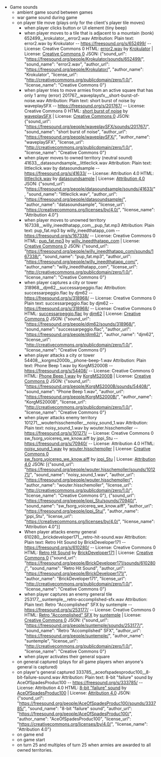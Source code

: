 - Game sounds
	- ambient game sound between games
	- war game sound during game
	- on player tile move (plays only for the client's player tile moves)
		- when player clicks button or UI element (tiny beep)
		- when player moves to a tile that is adjacent to a mountain (bonk)
			652499__krokulator__error2.wav
			Attribution:
			Plain text:
			error2.wav by Krokulator -- https://freesound.org/s/652499/ -- License: Creative Commons 0
			HTML:
			<a href="https://freesound.org/people/Krokulator/sounds/652499/">error2.wav</a> by <a href="https://freesound.org/people/Krokulator/">Krokulator</a> | License: <a href="http://creativecommons.org/publicdomain/zero/1.0/">Creative Commons 0</a>
			JSON:
			{"sound_url": "https://freesound.org/people/Krokulator/sounds/652499/", "sound_name": "error2.wav", "author_url": "https://freesound.org/people/Krokulator/", "author_name": "Krokulator", "license_url": "http://creativecommons.org/publicdomain/zero/1.0/", "license_name": "Creative Commons 0"}
		- when player tries to move armies from an active square that has only 1 army (error)
			201767__waveplaysfx__short-burst-of-noise.wav
			Attribution:
			Plain text:
			short burst of noise by waveplaySFX -- https://freesound.org/s/201767/ -- License: Creative Commons 0
			HTML:
			<a href="https://freesound.org/people/waveplaySFX/sounds/201767/">short burst of noise</a> by <a href="https://freesound.org/people/waveplaySFX/">waveplaySFX</a> | License: <a href="http://creativecommons.org/publicdomain/zero/1.0/">Creative Commons 0</a>
			JSON:
			{"sound_url": "https://freesound.org/people/waveplaySFX/sounds/201767/", "sound_name": "short burst of noise", "author_url": "https://freesound.org/people/waveplaySFX/", "author_name": "waveplaySFX", "license_url": "http://creativecommons.org/publicdomain/zero/1.0/", "license_name": "Creative Commons 0"}
		- when player moves to owned territory (neutral sound)
			41633__datasoundsample__littleclick.wav
			Attribution:
			Plain text:
			littleclick.wav by datasoundsample -- https://freesound.org/s/41633/ -- License: Attribution 4.0
			HTML:
			<a href="https://freesound.org/people/datasoundsample/sounds/41633/">littleclick.wav</a> by <a href="https://freesound.org/people/datasoundsample/">datasoundsample</a> | License: <a href="https://creativecommons.org/licenses/by/4.0/">Attribution 4.0</a>
			JSON:
			{"sound_url": "https://freesound.org/people/datasoundsample/sounds/41633/", "sound_name": "littleclick.wav", "author_url": "https://freesound.org/people/datasoundsample/", "author_name": "datasoundsample", "license_url": "https://creativecommons.org/licenses/by/4.0/", "license_name": "Attribution 4.0"}
		- when player moves to unowned territory
			167338__willy_ineedthatapp_com__pup_fat.mp3
			Attribution:
			Plain text:
			pup_fat.mp3 by willy_ineedthatapp_com -- https://freesound.org/s/167338/ -- License: Creative Commons 0
			HTML:
			<a href="https://freesound.org/people/willy_ineedthatapp_com/sounds/167338/">pup_fat.mp3</a> by <a href="https://freesound.org/people/willy_ineedthatapp_com/">willy_ineedthatapp_com</a> | License: <a href="http://creativecommons.org/publicdomain/zero/1.0/">Creative Commons 0</a>
			JSON:
			{"sound_url": "https://freesound.org/people/willy_ineedthatapp_com/sounds/167338/", "sound_name": "pup_fat.mp3", "author_url": "https://freesound.org/people/willy_ineedthatapp_com/", "author_name": "willy_ineedthatapp_com", "license_url": "http://creativecommons.org/publicdomain/zero/1.0/", "license_name": "Creative Commons 0"}
		- when player captures a city or tower
			318968__djm62__successarpeggio.flac
			Attribution:
			successarpeggio.flac by djm62 -- https://freesound.org/s/318968/ -- License: Creative Commons 0
			Plain text:
			successarpeggio.flac by djm62 -- https://freesound.org/s/318968/ -- License: Creative Commons 0
			HTML:
			<a href="https://freesound.org/people/djm62/sounds/318968/">successarpeggio.flac</a> by <a href="https://freesound.org/people/djm62/">djm62</a> | License: <a href="http://creativecommons.org/publicdomain/zero/1.0/">Creative Commons 0</a>
			JSON:
			{"sound_url": "https://freesound.org/people/djm62/sounds/318968/", "sound_name": "successarpeggio.flac", "author_url": "https://freesound.org/people/djm62/", "author_name": "djm62", "license_url": "http://creativecommons.org/publicdomain/zero/1.0/", "license_name": "Creative Commons 0"}
		- when player attacks a city or tower
			54408__korgms2000b__phone-beep-1.wav
			Attribution:
			Plain text:
			Phone Beep 1.wav by KorgMS2000B -- https://freesound.org/s/54408/ -- License: Creative Commons 0
			HTML:
			<a href="https://freesound.org/people/KorgMS2000B/sounds/54408/">Phone Beep 1.wav</a> by <a href="https://freesound.org/people/KorgMS2000B/">KorgMS2000B</a> | License: <a href="http://creativecommons.org/publicdomain/zero/1.0/">Creative Commons 0</a>
			JSON:
			{"sound_url": "https://freesound.org/people/KorgMS2000B/sounds/54408/", "sound_name": "Phone Beep 1.wav", "author_url": "https://freesound.org/people/KorgMS2000B/", "author_name": "KorgMS2000B", "license_url": "http://creativecommons.org/publicdomain/zero/1.0/", "license_name": "Creative Commons 0"}
		- when player attacks enemy territory
			101271__wouterhisschemoller__noisy_sound_1.wav
			Attribution:
			Plain text:
			noisy_sound_1.wav by wouter.hisschemoller -- https://freesound.org/s/101271/ -- License: Creative Commons 0
			sw_fsorg_voicereq_we_know.aiff by jppi_Stu -- https://freesound.org/s/70940/ -- License: Attribution 4.0
			HTML:
			<a href="https://freesound.org/people/wouter.hisschemoller/sounds/101271/">noisy_sound_1.wav</a> by <a href="https://freesound.org/people/wouter.hisschemoller/">wouter.hisschemoller</a> | License: <a href="http://creativecommons.org/publicdomain/zero/1.0/">Creative Commons 0</a><br>
			<a href="https://freesound.org/people/jppi_Stu/sounds/70940/">sw_fsorg_voicereq_we_know.aiff</a> by <a href="https://freesound.org/people/jppi_Stu/">jppi_Stu</a> | License: <a href="https://creativecommons.org/licenses/by/4.0/">Attribution 4.0</a>
			JSON:
			[{"sound_url": "https://freesound.org/people/wouter.hisschemoller/sounds/101271/", "sound_name": "noisy_sound_1.wav", "author_url": "https://freesound.org/people/wouter.hisschemoller/", "author_name": "wouter.hisschemoller", "license_url": "http://creativecommons.org/publicdomain/zero/1.0/", "license_name": "Creative Commons 0"}, {"sound_url": "https://freesound.org/people/jppi_Stu/sounds/70940/", "sound_name": "sw_fsorg_voicereq_we_know.aiff", "author_url": "https://freesound.org/people/jppi_Stu/", "author_name": "jppi_Stu", "license_url": "https://creativecommons.org/licenses/by/4.0/", "license_name": "Attribution 4.0"}]
		- When player attacks enemy general
			610280__brickdeveloper171__retro-hit-sound.wav
			Attribution:
			Plain text:
			Retro Hit Sound by BrickDeveloper171 -- https://freesound.org/s/610280/ -- License: Creative Commons 0
			HTML:
			<a href="https://freesound.org/people/BrickDeveloper171/sounds/610280/">Retro Hit Sound</a> by <a href="https://freesound.org/people/BrickDeveloper171/">BrickDeveloper171</a> | License: <a href="http://creativecommons.org/publicdomain/zero/1.0/">Creative Commons 0</a>
			{"sound_url": "https://freesound.org/people/BrickDeveloper171/sounds/610280/", "sound_name": "Retro Hit Sound", "author_url": "https://freesound.org/people/BrickDeveloper171/", "author_name": "BrickDeveloper171", "license_url": "http://creativecommons.org/publicdomain/zero/1.0/", "license_name": "Creative Commons 0"}
		- when player captures an enemy general tile
			253177__suntemple__retro-accomplished-sfx.wav
			Attribution:
			Plain text:
			Retro "Accomplished" SFX by suntemple -- https://freesound.org/s/253177/ -- License: Creative Commons 0
			HTML:
			<a href="https://freesound.org/people/suntemple/sounds/253177/">Retro "Accomplished" SFX</a> by <a href="https://freesound.org/people/suntemple/">suntemple</a> | License: <a href="http://creativecommons.org/publicdomain/zero/1.0/">Creative Commons 0</a>
			JSON:
			{"sound_url": "https://freesound.org/people/suntemple/sounds/253177/", "sound_name": "Retro \"Accomplished\" SFX", "author_url": "https://freesound.org/people/suntemple/", "author_name": "suntemple", "license_url": "http://creativecommons.org/publicdomain/zero/1.0/", "license_name": "Creative Commons 0"}
		- when player activates their general square
	- on general captured (plays for all game players when anyone's general is captured)
	- on player's general captured
		333785__aceofspadesproduc100__8-bit-failure-sound.wav
		Attribution:
		Plain text:
		8-bit "failure" sound by AceOfSpadesProduc100 -- https://freesound.org/s/333785/ -- License: Attribution 4.0
		HTML:
		<a href="https://freesound.org/people/AceOfSpadesProduc100/sounds/333785/">8-bit "failure" sound</a> by <a href="https://freesound.org/people/AceOfSpadesProduc100/">AceOfSpadesProduc100</a> | License: <a href="https://creativecommons.org/licenses/by/4.0/">Attribution 4.0</a>
		JSON:
		{"sound_url": "https://freesound.org/people/AceOfSpadesProduc100/sounds/333785/", "sound_name": "8-bit \"failure\" sound", "author_url": "https://freesound.org/people/AceOfSpadesProduc100/", "author_name": "AceOfSpadesProduc100", "license_url": "https://creativecommons.org/licenses/by/4.0/", "license_name": "Attribution 4.0"}
	- on game end
	- on game start
	- on turn 25 and multiples of turn 25 when armies are awarded to all owned territories.